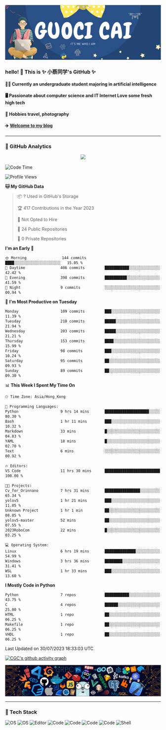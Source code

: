 <div align=center><img src="img/title2.png"></div>

### hello! 👋 This is ✨ 小蔡同学's GitHub ✨
#### 👨‍💻 Currently an undergraduate student majoring in artificial intelligence
#### 🖥️ Passionate about computer science and IT Internet Love some fresh high tech
#### 📸 Hobbies travel, photography
#### ✈️ [Welcome to my blog](https://cgc12123.github.io/)
---

<!--
**CGC12123/CGC12123** is a  _special_  repository because its `README.md` (this file) appears on your GitHub profile.
Here are some ideas to get you started:
- 🔭 I’m currently working on ...
- 🌱 I’m currently learning ...
- 👯 I’m looking to collaborate on ...
- 🤔 I’m looking for help with ...
- 💬 Ask me about ...
- 📫 How to reach me: ...
- 😄 Pronouns: ...
- ⚡ Fun fact: ...
-->

<!-- ![CGC's Most used languages](https://github-readme-stats.vercel.app/api/top-langs?username=CGC12123&show_icons=true&count_private=true&theme=gotham) -->
### 🌟 GitHub Analytics

<!-- <div align=center><img src="https://metrics.lecoq.io/CGC12123?template=classic&languages=1&base=header%2C%20activity%2C%20community%2C%20repositories%2C%20metadata&base.indepth=false&base.hireable=false&base.skip=false&languages=false&languages.ignored=html%2C%20css%2C%20vhdl%2C%20javascript&languages.limit=8&languages.threshold=0%25&languages.other=false&languages.colors=github&languages.sections=most-used&languages.indepth=false&languages.analysis.timeout=15&languages.analysis.timeout.repositories=7.5&languages.categories=markup%2C%20programming&languages.recent.categories=markup%2C%20programming&languages.recent.load=300&languages.recent.days=14&config.timezone=Beijing"></div> -->

<center class="half">
<!--   <img src="./img/plane1.png" width=00/> -->
  <img src="[https://spotify-github-profile.vercel.app/api/view?uid=31k53kp6hgkbovg72427dya5av44&cover_image=true&theme=default&show_offline=false&background_color=121212](https://github-profile-trophy.vercel.app/?username=CGC12123)" width=200/>
<!--   <img src="./img/plane2.png" width=200/> -->
</center>

<!-- <img width="150" src="./img/plane1.png" />&emsp;&emsp;&emsp;&emsp;
<img src="[https://spotify-github-profile.vercel.app/api/view?uid=31k53kp6hgkbovg72427dya5av44&cover_image=true&theme=default&show_offline=false&background_color=121212](https://github-profile-trophy.vercel.app/?username=CGC12123)" />
&emsp;&emsp;&emsp;&emsp;
<img width="150" src="./img/plane2.png" /> -->
<!-- <div align="center"> <img src="https://github-profile-trophy.vercel.app/?username=CGC12123" /> </div> -->

<!-- 原来的state -->
<!-- ![CGC's GitHub stats](https://github-readme-stats.vercel.app/api?username=CGC12123&show_icons=true&theme=transparent) -->
<!-- ![CGC's Most used languages](https://github-readme-stats.vercel.app/api/top-langs/?username=CGC12123&layout=compact&hide_border=true&langs_count=10) -->
<!-- <div align="center"> <img src="https://activity-graph.herokuapp.com/graph?username=CGC12123&theme=xcode" /> </div> -->

<!--START_SECTION:waka-->
![Code Time](http://img.shields.io/badge/Code%20Time-75%20hrs%2024%20mins-blue)

![Profile Views](http://img.shields.io/badge/Profile%20Views-6-blue)

**🐱 My GitHub Data** 

> 📦 ? Used in GitHub's Storage 
 > 
> 🏆 417 Contributions in the Year 2023
 > 
> 🚫 Not Opted to Hire
 > 
> 📜 24 Public Repositories 
 > 
> 🔑 0 Private Repositories 
 > 
**I'm an Early 🐤** 

```text
🌞 Morning                144 commits         ████░░░░░░░░░░░░░░░░░░░░░   15.05 % 
🌆 Daytime                406 commits         ███████████░░░░░░░░░░░░░░   42.42 % 
🌃 Evening                398 commits         ██████████░░░░░░░░░░░░░░░   41.59 % 
🌙 Night                  9 commits           ░░░░░░░░░░░░░░░░░░░░░░░░░   00.94 % 
```
📅 **I'm Most Productive on Tuesday** 

```text
Monday                   109 commits         ███░░░░░░░░░░░░░░░░░░░░░░   11.39 % 
Tuesday                  210 commits         █████░░░░░░░░░░░░░░░░░░░░   21.94 % 
Wednesday                203 commits         █████░░░░░░░░░░░░░░░░░░░░   21.21 % 
Thursday                 153 commits         ████░░░░░░░░░░░░░░░░░░░░░   15.99 % 
Friday                   98 commits          ███░░░░░░░░░░░░░░░░░░░░░░   10.24 % 
Saturday                 95 commits          ██░░░░░░░░░░░░░░░░░░░░░░░   09.93 % 
Sunday                   89 commits          ██░░░░░░░░░░░░░░░░░░░░░░░   09.30 % 
```


📊 **This Week I Spent My Time On** 

```text
🕑︎ Time Zone: Asia/Hong_Kong

💬 Programming Languages: 
Python                   9 hrs 14 mins       ████████████████████░░░░░   80.30 % 
Bash                     1 hr 11 mins        ███░░░░░░░░░░░░░░░░░░░░░░   10.32 % 
Markdown                 33 mins             █░░░░░░░░░░░░░░░░░░░░░░░░   04.83 % 
YAML                     18 mins             █░░░░░░░░░░░░░░░░░░░░░░░░   02.70 % 
Text                     6 mins              ░░░░░░░░░░░░░░░░░░░░░░░░░   00.92 % 

🔥 Editors: 
VS Code                  11 hrs 30 mins      █████████████████████████   100.00 % 

🐱‍💻 Projects: 
Cv_for_Orinnano          7 hrs 31 mins       ████████████████░░░░░░░░░   65.34 % 
yolov5                   1 hr 21 mins        ███░░░░░░░░░░░░░░░░░░░░░░   11.85 % 
Unknown Project          1 hr 1 min          ██░░░░░░░░░░░░░░░░░░░░░░░   08.85 % 
yolov5-master            52 mins             ██░░░░░░░░░░░░░░░░░░░░░░░   07.55 % 
2023RoboCom              22 mins             █░░░░░░░░░░░░░░░░░░░░░░░░   03.25 % 

💻 Operating System: 
Linux                    6 hrs 19 mins       ██████████████░░░░░░░░░░░   54.99 % 
Windows                  3 hrs 36 mins       ████████░░░░░░░░░░░░░░░░░   31.41 % 
WSL                      1 hr 33 mins        ███░░░░░░░░░░░░░░░░░░░░░░   13.60 % 
```

**I Mostly Code in Python** 

```text
Python                   7 repos             ███████████░░░░░░░░░░░░░░   43.75 % 
C                        4 repos             ██████░░░░░░░░░░░░░░░░░░░   25.00 % 
HTML                     1 repo              ██░░░░░░░░░░░░░░░░░░░░░░░   06.25 % 
Makefile                 1 repo              ██░░░░░░░░░░░░░░░░░░░░░░░   06.25 % 
VHDL                     1 repo              ██░░░░░░░░░░░░░░░░░░░░░░░   06.25 % 
```




 Last Updated on 30/07/2023 18:33:03 UTC
<!--END_SECTION:waka-->

[![CGC's github activity graph](https://github-readme-activity-graph.vercel.app/graph?username=CGC12123&theme=xcode)](https://github.com/CGC12123/github-readme-activity-graph)

<div align="center"> <img src="./img/code.png" /> </div>

---

### 🔧 Tech Stack
<!-- ![OS](https://img.shields.io/badge/OS-LINUX-informational?style=flat&logo=img/svg/linux.svg&logoColor=white&color=2bbc8a) -->
![OS](https://img.shields.io/badge/OS-LINUX-informational?style=flat&logo=data:image/svg%2bxml;base64,"./img/svg/linux.svg"&color=f8c387)
![OS](https://img.shields.io/badge/OS-ROS-informational?style=flat&logo=data:image/svg%2bxml;base64,<BASE64_DATA>&color=64483d)
![Editor](https://img.shields.io/badge/Editor-Visual_Studio_Code-informational?style=flat&logo=data:image/svg%2bxml;base64,<BASE64_DATA>&color=7cabb1)
![Code](https://img.shields.io/badge/Code-Python-informational?style=flat&logo=data:image/svg%2bxml;base64,<BASE64_DATA>&color=66a9c9)
![Code](https://img.shields.io/badge/Code-C-informational?style=flat&logo=data:image/svg%2bxml;base64,<BASE64_DATA>&color=525288)
![Code](https://img.shields.io/badge/Code-C++-informational?style=flat&logo=data:image/svg%2bxml;base64,<BASE64_DATA>&color=66a9c9)
![Code](https://img.shields.io/badge/Code-Make-informational?style=flat&logo=data:image/svg%2bxml;base64,<BASE64_DATA>)
![Shell](https://img.shields.io/badge/Shell-Bash-informational?style=flat&logo=data:image/svg%2bxml;base64,<BASE64_DATA>&color=66c18c)
<!-- <span > <img src="https://img.shields.io/badge/-HTML5-E34F26?style=flat-square&logo=html5&logoColor=white" /> -->
